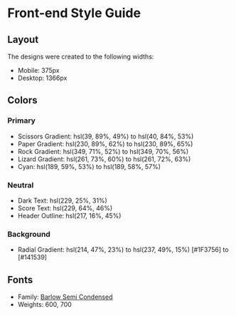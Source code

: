 # Front-end Style Guide

## Layout

The designs were created to the following widths:

- Mobile: 375px
- Desktop: 1366px

## Colors

### Primary

- Scissors Gradient: hsl(39, 89%, 49%) to hsl(40, 84%, 53%)
- Paper Gradient: hsl(230, 89%, 62%) to hsl(230, 89%, 65%)
- Rock Gradient: hsl(349, 71%, 52%) to hsl(349, 70%, 56%)
- Lizard Gradient: hsl(261, 73%, 60%) to hsl(261, 72%, 63%)
- Cyan: hsl(189, 59%, 53%) to hsl(189, 58%, 57%)

### Neutral

- Dark Text: hsl(229, 25%, 31%)
- Score Text: hsl(229, 64%, 46%)
- Header Outline: hsl(217, 16%, 45%)

### Background

- Radial Gradient: hsl(214, 47%, 23%) to hsl(237, 49%, 15%)
                    [#1F3756] to [#141539]

## Fonts

- Family: [Barlow Semi Condensed](https://fonts.google.com/specimen/Barlow+Semi+Condensed)
- Weights: 600, 700

